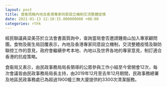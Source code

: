 ```yaml
---
layout: post
title: 食衞局稱內地及香港專家同意設立機制交流整體疫情
date: 2021-01-13 12:10:15.000000000 +08:00
categories: rthk
---
```


經民聯議員梁美芬於立法會書面質詢中，查詢當局會否邀請鍾南山加入專家顧問團。食物及衞生局回覆表示，內地及香港專家同意設立機制，交流整體疫情及聯防聯控工作的意見，政府會繼續參考本地、內地以及世界各地的專家意見，制訂適合香港的抗疫策略。

食衞局又表示，由民政事務局局長領導的公眾參與工作小組至今曾開會12次，每次會議皆由民政事務局局長主持，由2019年12月至去年12月期間，民政事務總署及地區民政事務處已為超過1900幢三無大廈提供約3300次清潔服務。
